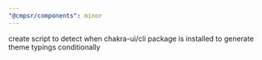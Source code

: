 ```yaml
---
"@cmpsr/components": minor
---
```


create script to detect when chakra-ui/cli package is installed to generate theme typings conditionally
